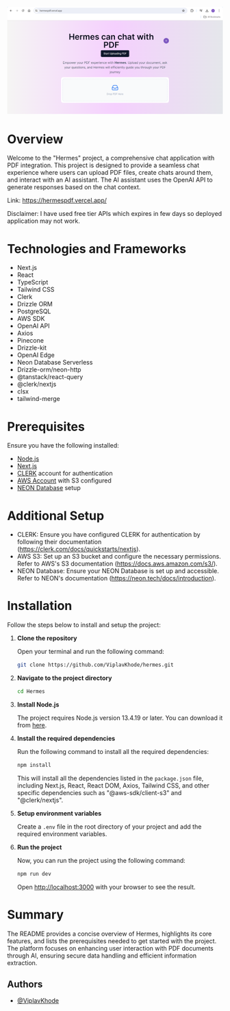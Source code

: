 ![Build and Deploy Hermes](./ss.png)



# Overview

Welcome to the "Hermes" project, a comprehensive chat application with PDF integration. This project is designed to provide a seamless chat experience where users can upload PDF files, create chats around them, and interact with an AI assistant. The AI assistant uses the OpenAI API to generate responses based on the chat context.

Link: https://hermespdf.vercel.app/

Disclaimer: I have used free tier APIs which expires in few days so deployed application may not work.



# Technologies and Frameworks

- Next.js
- React
- TypeScript
- Tailwind CSS
- Clerk
- Drizzle ORM
- PostgreSQL
- AWS SDK
- OpenAI API
- Axios
- Pinecone
- Drizzle-kit
- OpenAI Edge
- Neon Database Serverless
- Drizzle-orm/neon-http
- @tanstack/react-query
- @clerk/nextjs
- clsx
- tailwind-merge

# Prerequisites
Ensure you have the following installed:
- [Node.js](https://nodejs.org/)
- [Next.js](https://nextjs.org/)
- [CLERK](https://clerk.dev/) account for authentication
- [AWS Account](https://aws.amazon.com/) with S3 configured
- [NEON Database](https://neon.tech/) setup

# Additional Setup
-  CLERK: Ensure you have configured CLERK for authentication by following their documentation (https://clerk.com/docs/quickstarts/nextjs).
- AWS S3: Set up an S3 bucket and configure the necessary permissions. Refer to AWS's S3 documentation (https://docs.aws.amazon.com/s3/).
- NEON Database: Ensure your NEON Database is set up and accessible. Refer to NEON's documentation (https://neon.tech/docs/introduction).

# Installation

Follow the steps below to install and setup the project:

1. **Clone the repository**

   Open your terminal and run the following command:

   ```bash
   git clone https://github.com/ViplavKhode/hermes.git
   ```

2. **Navigate to the project directory**

   ```bash
   cd Hermes
   ```

3. **Install Node.js**

   The project requires Node.js version 13.4.19 or later. You can download it from [here](https://nodejs.org/en/download/).

4. **Install the required dependencies**

   Run the following command to install all the required dependencies:

   ```bash
   npm install
   ```

   This will install all the dependencies listed in the `package.json` file, including Next.js, React, React DOM, Axios, Tailwind CSS, and other specific dependencies such as "@aws-sdk/client-s3" and "@clerk/nextjs".

5. **Setup environment variables**

    Create a `.env` file in the root directory of your project and add the required environment variables.

6. **Run the project**

    Now, you can run the project using the following command:

    ```bash
    npm run dev
    ```

    Open [http://localhost:3000](http://localhost:3000) with your browser to see the result.

# Summary
The README provides a concise overview of Hermes, highlights its core features, and lists the prerequisites needed to get started with the project. The platform focuses on enhancing user interaction with PDF documents through AI, ensuring secure data handling and efficient information extraction.


## Authors

- [@ViplavKhode](https://github.com/ViplavKhode)
